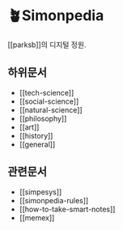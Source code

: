 # 🪴Simonpedia

[[parksb]]의 디지털 정원.

## 하위문서

- [[tech-science]]
- [[social-science]]
- [[natural-science]]
- [[philosophy]]
- [[art]]
- [[history]]
- [[general]]

## 관련문서

- [[simpesys]]
- [[simonpedia-rules]]
- [[how-to-take-smart-notes]]
- [[memex]]
